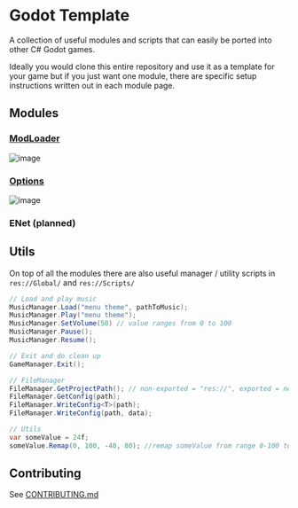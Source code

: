 # Godot Template
A collection of useful modules and scripts that can easily be ported into other C# Godot games.

Ideally you would clone this entire repository and use it as a template for your game but if you just want one module, there are specific setup instructions written out in each module page.

## Modules
### [ModLoader](https://github.com/valkyrienyanko/GodotModules/blob/main/MOD_LOADER.md)  
![image](https://user-images.githubusercontent.com/6277739/162651881-b8f98aa5-da2a-4499-b4dd-737a64dec4a9.png)  

### [Options](https://github.com/valkyrienyanko/GodotModules/blob/main/OPTIONS.md)  
![image](https://user-images.githubusercontent.com/6277739/162651901-f3df3cbd-df78-4bfa-814b-00b8e3ab2f6f.png)  

### ENet (planned)

## Utils
On top of all the modules there are also useful manager / utility scripts in `res://Global/` and `res://Scripts/`

```cs
// Load and play music
MusicManager.Load("menu theme", pathToMusic);
MusicManager.Play("menu theme");
MusicManager.SetVolume(50) // value ranges from 0 to 100
MusicManager.Pause();
MusicManager.Resume();

// Exit and do clean up
GameManager.Exit();

// FileManager
FileManager.GetProjectPath(); // non-exported = "res://", exported = next to the game exe
FileManager.GetConfig(path);
FileManager.WriteConfig<T>(path);
FileManager.WriteConfig(path, data);

// Utils
var someValue = 24f;
someValue.Remap(0, 100, -40, 80); //remap someValue from range 0-100 to range -40-80
```

## Contributing
See [CONTRIBUTING.md](https://github.com/valkyrienyanko/GodotLuaModdingTest/blob/main/CONTRIBUTING.md)
